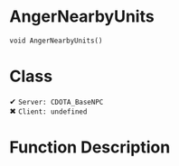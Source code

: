 # AngerNearbyUnits
```
void AngerNearbyUnits()
```
# Class
✔ `Server: CDOTA_BaseNPC`  
✖ `Client: undefined`  

# Function Description

